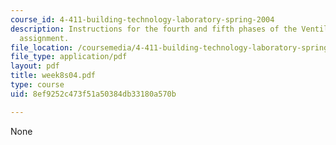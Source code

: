 ```yaml
---
course_id: 4-411-building-technology-laboratory-spring-2004
description: Instructions for the fourth and fifth phases of the Ventilations lab
  assignment.
file_location: /coursemedia/4-411-building-technology-laboratory-spring-2004/8ef9252c473f51a50384db33180a570b_week8s04.pdf
file_type: application/pdf
layout: pdf
title: week8s04.pdf
type: course
uid: 8ef9252c473f51a50384db33180a570b

---
```

None